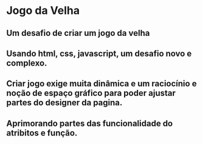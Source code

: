 # Jogo da Velha
## Um desafio de criar um jogo da velha
## Usando html, css, javascript, um desafio novo e complexo.
## Criar jogo exige muita dinâmica e um raciocínio e noção de espaço gráfico para poder ajustar partes do designer da pagina.
## Aprimorando partes das funcionalidade do atribitos e função.


